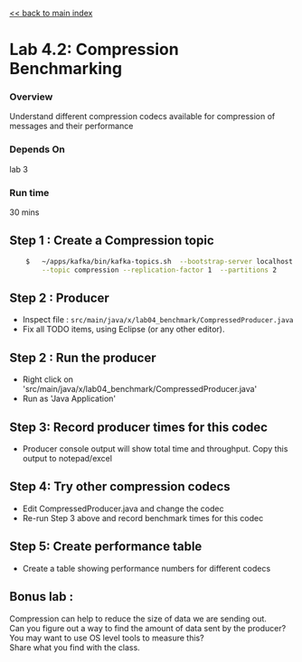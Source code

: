<link rel='stylesheet' href='../assets/css/main.css'/>

[<< back to main index](../README.md)

# Lab 4.2: Compression Benchmarking

### Overview
Understand different compression codecs available for compression of messages and their performance

### Depends On
lab 3

### Run time
30 mins

## Step 1 : Create a Compression topic
```bash
    $   ~/apps/kafka/bin/kafka-topics.sh  --bootstrap-server localhost:9092  --create \
        --topic compression --replication-factor 1  --partitions 2
```

## Step 2 : Producer
* Inspect file : `src/main/java/x/lab04_benchmark/CompressedProducer.java`  
* Fix all TODO items, using Eclipse (or any other editor).


## Step 2 : Run the producer

* Right click on 'src/main/java/x/lab04_benchmark/CompressedProducer.java'
* Run as 'Java Application'

## Step 3: Record producer times for this codec
* Producer console output will show total time and throughput. Copy this output to notepad/excel

## Step 4: Try other compression codecs
* Edit CompressedProducer.java and change the codec
* Re-run Step 3 above and record benchmark times for this codec

## Step 5: Create performance table

* Create a table showing performance numbers for different codecs

## Bonus lab :
Compression can help to reduce the size of data we are sending out.  
Can you figure out a way to find the amount of data sent by the producer?   
You may want to use OS level tools to measure this?   
Share what you find with the class.
